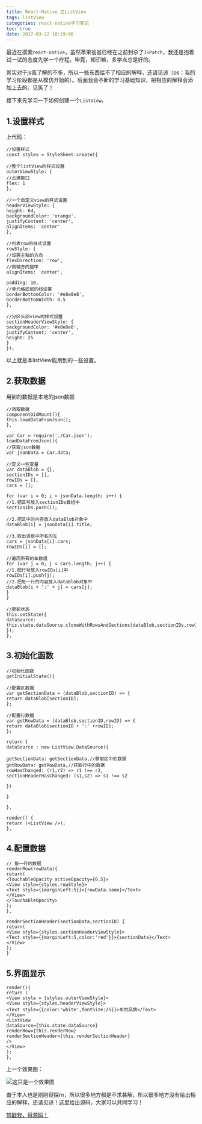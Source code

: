 ```yaml
---
title: React-Native 之ListView
tags: listView
categories: react-native学习笔记
toc: true
date: 2017-03-22 10:19:00
---
```


最近在摸索`react-native`，虽然苹果爸爸已经在之前封杀了`JSPatch`，我还是抱着试一试的态度先学一个疗程，毕竟，知识嘛，多学点总是好的。
<!--more-->

其实对于js我了解的不多，所以一些东西给不了相应的解释，还请见谅（ps：我的学习阶段都是从模仿开始的）。后面我会不断的学习基础知识，把相应的解释会添加上去的。见笑了！

接下来先学习一下如何创建一个`ListView`。

## **1.设置样式**

上代码：

```
//设置样式
const styles = StyleSheet.create({

//整个listView的样式设置
outerViewStyle: {
//占满窗口
flex: 1
},

//一个自定义view的样式设置
headerViewStyle: {
height: 64,
backgroundColor: 'orange',
justifyContent: 'center',
alignItems: 'center'
},

//列表row的样式设置
rowStyle: {
//设置主轴的方向
flexDirection: 'row',
//侧轴方向居中
alignItems: 'center',

padding: 10,
//单元格底部的线设置
borderBottomColor: '#e8e8e8',
borderBottomWidth: 0.5
},

//分区头部view的样式设置
sectionHeaderViewStyle: {
backgroundColor: '#e8e8e8',
justifyContent: 'center',
height: 25
}
});
```

以上就是本listView能用到的一些设置。

## **2.获取数据**

用到的数据是本地的json数据

```
//调取数据
componentDidMount(){
this.loadDataFromJson();
},

var Car = require('./Car.json');
loadDataFromJson(){
//获取json数据
var jsonData = Car.data;

//定义一些变量
var dataBlob = {},
sectionIDs = [],
rowIDs = [],
cars = [];

for (var i = 0; i < jsonData.length; i++) {
//1.把区号放入sectionIDs数组中
sectionIDs.push(i);

//2.把区中的内容放入dataBlob对象中
dataBlob[i] = jsonData[i].title;

//3.取出该组中所有的车
cars = jsonData[i].cars;
rowIDs[i] = [];

//遍历所有的车数组
for (var j = 0; j < cars.length; j++) {
//1.把行号放入rowIDs[i]中
rowIDs[i].push(j);
//2.把每一行的内容放入dataBlob对象中
dataBlob[i + ':' + j] = cars[j];
}
}

//更新状态
this.setState({
dataSource: this.state.dataSource.cloneWithRowsAndSections(dataBlob,sectionIDs,rowIDs)
});
},
```

## **3.初始化函数**

```
//初始化函数
getInitialState(){

//配置区数据
var getSectionData = (dataBlob,sectionID) => {
return dataBlob[sectionID];
};

//配置行数据
var getRowData = (dataBlob,sectionID,rowID) => {
return dataBlob[sectionID + ':' +rowID];
};

return {
dataSource : new ListView.DataSource({

getSectionData: getSectionData,//获取区中的数据
getRowData: getRowData,//获取行中的数据
rowHasChanged: (r1,r2) => r1 !== r2,
sectionHeaderHasChanged: (s1,s2) => s1 !== s2

})

}

},

render() {
return (<ListView />);
},
```


## **4.配置数据**

```
// 每一行的数据
renderRow(rowData){
return(
<TouchableOpacity activeOpacity={0.5}>
<View style={styles.rowStyle}>
<Text style={{marginLeft:5}}>{rowData.name}</Text>
</View>
</TouchableOpacity>
);
},

renderSectionHeader(sectionData,sectionID) {
return(
<View style={styles.sectionHeaderViewStyle}>
<Text style={{marginLeft:5,color:'red'}}>{sectionData}</Text>
</View>
);
}
```

## **5.界面显示**

```
render(){
return (
<View style = {styles.outerViewStyle}>
<View style={styles.headerViewStyle}>
<Text style={{color:'white',fontSize:25}}>车的品牌</Text>
</View>
<ListView
dataSource={this.state.dataSource}
renderRow={this.renderRow}
renderSectionHeader={this.renderSectionHeader}
/>
</View>
);
},
```

上一个效果图：

![这只是一个效果图](http://img.blog.csdn.net/20170322095734121?watermark/2/text/aHR0cDovL2Jsb2cuY3Nkbi5uZXQvVGhyZWVfWmhhbmc=/font/5a6L5L2T/fontsize/400/fill/I0JBQkFCMA==/dissolve/70/gravity/SouthEast)


由于本人也是刚刚窥探rn，所以很多地方都是不求甚解，所以很多地方没有给出相应的解释，还请见谅！这里给出源码，大家可以共同学习！

[怒戳我，得源码！](https://github.com/ZJQian/RNStudyListView/tree/master)


